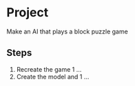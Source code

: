 
# Project

Make an AI that plays a block puzzle game

## Steps

1. Recreate the game
  1 ...
2. Create the model and
  1 ...
